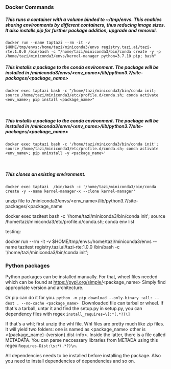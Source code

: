 ### Docker Commands
##### This runs a container with a volume binded to ~/tmp/envs. This enables sharing environments by different containers, thus reducing image sizes. It also installs pip for further package addition, upgrade and removal.
```docker run --name taptazi --rm -it -v $HOME/tmp/envs:/home/tazi/miniconda3/envs registry.tazi.ai/tazi-rte:1.0.0 /bin/bash -c "/home/tazi/miniconda3/bin/conda create -y -p /home/tazi/miniconda3/envs/kernel-manager python=3.7.10 pip; bash"```
  <br> 


##### This installs a package to the conda environment. The package will be installed in /miniconda3/envs/<env_name>/lib/python3.7/site-packages/<package_name>
```docker exec taptazi bash -c "/home/tazi/miniconda3/bin/conda init; source /home/tazi/miniconda3/etc/profile.d/conda.sh; conda activate <env_name>; pip install <package_name>"```

<br>

##### This installs a package to the conda environment. The package will be installed in /miniconda3/envs/<env_name>/lib/python3.7/site-packages/<package_name>
```docker exec taptazi bash -c '/home/tazi/miniconda3/bin/conda init'; source /home/tazi/miniconda3/etc/profile.d/conda.sh; conda activate <env_name>; pip uninstall -y <package_name>'```

<br>

##### This clones an existing environment.
```docker exec taptazi  /bin/bash -c '/home/tazi/miniconda3/bin/conda create -y --name kernel-manager-x --clone kernel-manager'```



unzip file to /miniconda3/envs/<env_name>/lib/python3.7/site-packages/<package_name



docker exec tazitest bash -c '/home/tazi/miniconda3/bin/conda init'; source /home/tazi/miniconda3/etc/profile.d/conda.sh; conda env list






testing:

docker run --rm -it -v $HOME/tmp/envs:/home/tazi/miniconda3/envs --name tazitest registry.tazi.ai/tazi-rte:1.0.0 /bin/bash -c '/home/tazi/miniconda3/bin/conda init';



### Python packages
Python packages can be installed manually. For that, wheel files needed which can be found at https://pypi.org/simple/<package_name>
Simply find appropriate version and architecture.

Or pip can do it for you. ```python -m pip download --only-binary :all: --dest . --no-cache <package_name> ```
Downloaded file can tarbal or wheel. If that's a tarball, untar it and find the setup.py
in setup.py, you can dependency files with regex ```install_requires=\[:*(.*?)\]```

If that's a whl; first unzip the whl file. Whl files are pretty much like zip files. It will yield two folders: one is named as <package_name> other is <{package_name}-{version}.dist-info>. Inside the latter, there is a file called METADATA.
You can parse neccessary libraries from METADA using this regex ```Requires-Dist:\s:*(.*?)\n```.

All dependencies needs to be installed before installing the package. Also you need to install dependencies of dependencies and so on.